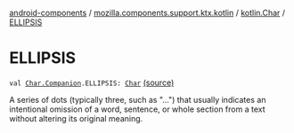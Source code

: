 [android-components](../../index.md) / [mozilla.components.support.ktx.kotlin](../index.md) / [kotlin.Char](index.md) / [ELLIPSIS](./-e-l-l-i-p-s-i-s.md)

# ELLIPSIS

`val `[`Char.Companion`](https://kotlinlang.org/api/latest/jvm/stdlib/kotlin/-char/-companion/index.html)`.ELLIPSIS: `[`Char`](https://kotlinlang.org/api/latest/jvm/stdlib/kotlin/-char/index.html) [(source)](https://github.com/mozilla-mobile/android-components/blob/master/components/support/ktx/src/main/java/mozilla/components/support/ktx/kotlin/Char.kt#L11)

A series of dots (typically three, such as "…") that usually indicates an intentional omission of
a word, sentence, or whole section from a text without altering its original meaning.

